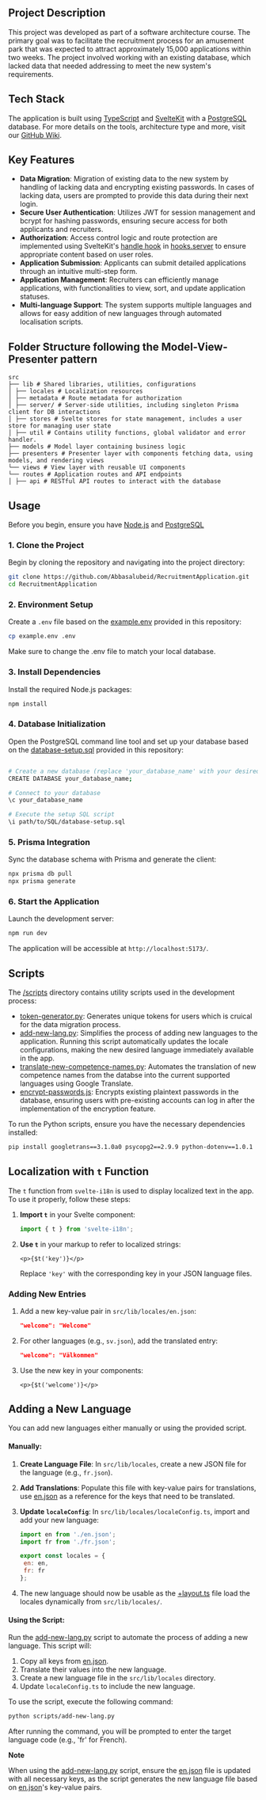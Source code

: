 ## Project Description

This project was developed as part of a software architecture course. The primary goal was to facilitate the recruitment process for an amusement park that was expected to attract approximately 15,000 applications within two weeks. The project involved working with an existing database, which lacked data that needed addressing to meet the new system's requirements.

## Tech Stack

The application is built using [TypeScript](https://www.typescriptlang.org) and [SvelteKit](https://kit.svelte.dev) with a [PostgreSQL](https://www.postgresql.org) database. For more details on the tools, architecture type and more, visit our [GitHub Wiki](https://github.com/Abbasalubeid/RecruitmentApplication/wiki).

## Key Features

- **Data Migration**: Migration of existing data to the new system by handling of lacking data and encrypting existing passwords. In cases of lacking data, users are prompted to provide this data during their next login.
- **Secure User Authentication**: Utilizes JWT for session management and bcrypt for hashing passwords, ensuring secure access for both applicants and recruiters.
- **Authorization**: Access control logic and route protection are implemented using SvelteKit's [handle hook](https://kit.svelte.dev/docs/hooks) in [hooks.server](https://github.com/Abbasalubeid/RecruitmentApplication/blob/main/src/hooks.server.ts) to ensure appropriate content based on user roles.
- **Application Submission**: Applicants can submit detailed applications through an intuitive multi-step form.
- **Application Management**: Recruiters can efficiently manage applications, with functionalities to view, sort, and update application statuses.
- **Multi-language Support**: The system supports multiple languages and allows for easy addition of new languages through automated localisation scripts.

## Folder Structure following the Model-View-Presenter pattern

```
src
├── lib # Shared libraries, utilities, configurations
│ ├── locales # Localization resources
│ ├── metadata # Route metadata for authorization
│ ├── server/ # Server-side utilities, including singleton Prisma client for DB interactions
│ ├── stores # Svelte stores for state management, includes a user store for managing user state
│ ├── util # Contains utility functions, global validator and error handler.
├── models # Model layer containing business logic
├── presenters # Presenter layer with components fetching data, using models, and rendering views
└── views # View layer with reusable UI components
└── routes # Application routes and API endpoints
│ ├── api # RESTful API routes to interact with the database
```

## Usage

Before you begin, ensure you have [Node.js](https://nodejs.org/en) and [PostgreSQL](https://www.postgresql.org)

### 1. Clone the Project

Begin by cloning the repository and navigating into the project directory:

```bash
git clone https://github.com/Abbasalubeid/RecruitmentApplication.git
cd RecruitmentApplication
```

### 2. Environment Setup

Create a `.env` file based on the [example.env](https://github.com/Abbasalubeid/RecruitmentApplication/blob/main/example.env) provided in this repository:

```bash
cp example.env .env
```

Make sure to change the .env file to match your local database.

### 3. Install Dependencies

Install the required Node.js packages:

```bash
npm install
```

### 4. Database Initialization

Open the PostgreSQL command line tool and set up your database based on the [database-setup.sql](https://github.com/Abbasalubeid/RecruitmentApplication/blob/main/SQL/database-setup.sql) provided in this repository:

```bash

# Create a new database (replace 'your_database_name' with your desired name)
CREATE DATABASE your_database_name;

# Connect to your database
\c your_database_name

# Execute the setup SQL script
\i path/to/SQL/database-setup.sql
```

### 5. Prisma Integration

Sync the database schema with Prisma and generate the client:

```bash
npx prisma db pull
npx prisma generate
```

### 6. Start the Application

Launch the development server:

```bash
npm run dev
```

The application will be accessible at `http://localhost:5173/`.

## Scripts

The [/scripts](https://github.com/Abbasalubeid/RecruitmentApplication/tree/main/scripts) directory contains utility scripts used in the development process:

- [token-generator.py](https://github.com/Abbasalubeid/RecruitmentApplication/blob/main/scripts/token-generator.py): Generates unique tokens for users which is cruical for the data migration process.
- [add-new-lang.py](https://github.com/Abbasalubeid/RecruitmentApplication/blob/main/scripts/add-new-lang.py): Simplifies the process of adding new languages to the application. Running this script automatically updates the locale configurations, making the new desired language immediately available in the app.
- [translate-new-competence-names.py](https://github.com/Abbasalubeid/RecruitmentApplication/blob/main/scripts/translate-new-competence-names.py): Automates the translation of new competence names from the databse into the current supported languages using Google Translate.
- [encrypt-passwords.js](https://github.com/Abbasalubeid/RecruitmentApplication/blob/main/scripts/encrypt-passwords.js): Encrypts existing plaintext passwords in the database, ensuring users with pre-existing accounts can log in after the implementation of the encryption feature.

To run the Python scripts, ensure you have the necessary dependencies installed:

```bash
pip install googletrans==3.1.0a0 psycopg2==2.9.9 python-dotenv==1.0.1
```

## Localization with `t` Function

The `t` function from `svelte-i18n` is used to display localized text in the app. To use it properly, follow these steps:

1. **Import `t`** in your Svelte component:

   ```javascript
   import { t } from 'svelte-i18n';
   ```

2. **Use `t`** in your markup to refer to localized strings:
   ```svelte
   <p>{$t('key')}</p>
   ```
   Replace `'key'` with the corresponding key in your JSON language files.

### Adding New Entries

1. Add a new key-value pair in `src/lib/locales/en.json`:
   ```json
   "welcome": "Welcome"
   ```
2. For other languages (e.g., `sv.json`), add the translated entry:
   ```json
   "welcome": "Välkommen"
   ```
3. Use the new key in your components:
   ```svelte
   <p>{$t('welcome')}</p>
   ```

## Adding a New Language

You can add new languages either manually or using the provided script.

#### Manually:

1. **Create Language File**: In `src/lib/locales`, create a new JSON file for the language (e.g., `fr.json`).

2. **Add Translations**: Populate this file with key-value pairs for translations, use [en.json](https://github.com/Abbasalubeid/RecruitmentApplication/blob/main/src/lib/locales/en.json) as a reference for the keys that need to be translated.

3. **Update `localeConfig`**: In `src/lib/locales/localeConfig.ts`, import and add your new language:

   ```javascript
   import en from './en.json';
   import fr from './fr.json';

   export const locales = {
   	en: en,
   	fr: fr
   };
   ```

4. The new language should now be usable as the [+layout.ts](https://github.com/Abbasalubeid/RecruitmentApplication/blob/main/src/routes/%2Blayout.ts) file load the locales dynamically from `src/lib/locales/`.

#### Using the Script:

Run the [add-new-lang.py](https://github.com/Abbasalubeid/RecruitmentApplication/blob/main/scripts/add-new-lang.py) script to automate the process of adding a new language. This script will:

1. Copy all keys from [en.json](https://github.com/Abbasalubeid/RecruitmentApplication/blob/main/src/lib/locales/en.json).
2. Translate their values into the new language.
3. Create a new language file in the `src/lib/locales` directory.
4. Update `localeConfig.ts` to include the new language.

To use the script, execute the following command:

```bash
python scripts/add-new-lang.py
```

After running the command, you will be prompted to enter the target language code (e.g., 'fr' for French).

**Note**

When using the [add-new-lang.py](https://github.com/Abbasalubeid/RecruitmentApplication/blob/main/scripts/add-new-lang.py) script, ensure the [en.json](https://github.com/Abbasalubeid/RecruitmentApplication/blob/main/src/lib/locales/en.json) file is updated with all necessary keys, as the script generates the new language file based on [en.json](https://github.com/Abbasalubeid/RecruitmentApplication/blob/main/src/lib/locales/en.json)'s key-value pairs.
